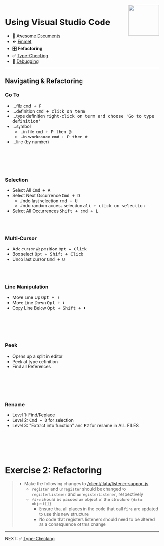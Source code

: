 <img align='right' height=100 src='../../../public/vscode.png'>

# Using Visual Studio Code

* 📄 [Awesome Documents](./markdown.md)
* ⏩ [Emmet](./emmet.md)
* 🎛 **Refactoring**
* ✅ [Type-Checking](./type-checking.md)
* 🐞 [Debugging](./debugging.md)

---

## Navigating & Refactoring

### Go To

* ...file <kbd>cmd + P</kbd>
* ...definition <kbd>cmd + click on term</kbd>
* ...type definition <kbd>right-click on term and choose 'Go to type definition' </kbd>
* ...symbol 
  * ...in file <kbd>cmd + P then @</kbd>
  * ...in workspace <kbd>cmd + P then #</kbd>
* ...line (by number)

<br><br><br><br>

### Selection

* Select All <kbd>Cmd + A</kbd>
* Select Next Occurrence <kbd>Cmd + D</kbd>
  * Undo last selection <kbd>cmd + U</kbd>
  * Undo random access selection <kbd>alt + click on selection</kbd>
* Select All Occurrences <kbd>Shift + cmd + L</kbd>

<br><br>

### Multi-Cursor

* Add cursor @ position <kbd>Opt + Click</kbd>
* Box select <kbd>Opt + Shift + Click</kbd>
* Undo last cursor <kbd>Cmd + U</kbd>

<br><br>

### Line Manipulation

* Move Line Up <kbd>Opt + ⬆️</kbd>
* Move Line Down <kbd>Opt + ⬇️</kbd>
* Copy Line Below <kbd>Opt + Shift + ⬇️</kbd>


<br><br><br><br>

### Peek

* Opens up a split in editor
* Peek at type definition
* Find all References

<br><br><br><br>

### Rename

* Level 1: Find/Replace
* Level 2: <kbd>Cmd + D</kbd> for selection
* Level 3: "Extract into function" and <kbd>F2</kbd> for rename in ALL FILES

<br><br><br><br>

# Exercise 2: Refactoring
> * Make the following changes to [/client/data/listener-support.js](/client/data/listener-support.js)
>   * `register` and `unregister` should be changed to `registerListener` and `unregisterListener`, respectively
>   * `fire` should be passed an object of the structure `{data: object[]}`
>      * Ensure that all places in the code that call `fire` are updated to use this new structure
>      * No code that registers listeners should need to be altered as a consequence of this change

---

NEXT: ✅ [Type-Checking](./type-checking.md)